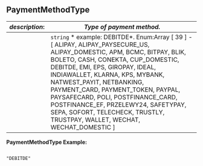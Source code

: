 
## PaymentMethodType

| *description*:   | *Type of payment method.*|
|----|----|
|    |  ``` string ```  * example: DEBITDE*. Enum:Array [ 39 ] - [ ALIPAY, ALIPAY_PAYSECURE_US, ALIPAY_DOMESTIC, APM, BCMC, BITPAY, BLIK, BOLETO, CASH, CONEKTA, CUP_DOMESTIC, DEBITDE, EMI, EPS, GIROPAY, IDEAL, INDIAWALLET, KLARNA, KPS, MYBANK, NATWEST_PAYIT, NETBANKING, PAYMENT_CARD, PAYMENT_TOKEN, PAYPAL, PAYSAFECARD, POLI, POSTFINANCE_CARD, POSTFINANCE_EF, PRZELEWY24, SAFETYPAY, SEPA, SOFORT, TELECHECK, TRUSTLY, TRUSTPAY, WALLET, WECHAT, WECHAT_DOMESTIC ]|

**PaymentMethodType Example:**

```{r}

"DEBITDE"

```
